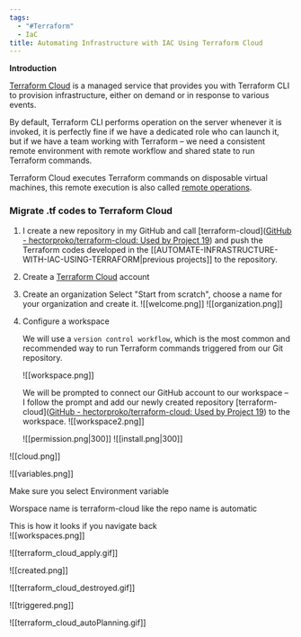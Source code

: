```yaml
---
tags:
  - "#Terraform"
  - IaC
title: Automating Infrastructure with IAC Using Terraform Cloud
---
```

<!--# AUTOMATE-INFRASTRUCTURE-WITH-IAC-USING-TERRAFORM-PART4 -->


**Introduction**

[Terraform Cloud](https://www.terraform.io/cloud) is a managed service that provides you with Terraform CLI to provision infrastructure, either on demand or in response to various events.

By default, Terraform CLI performs operation on the server whenever it is invoked, it is perfectly fine if we have a dedicated role who can launch it, but if we have a team working with Terraform – we need a consistent remote environment with remote workflow and shared state to run Terraform commands.

Terraform Cloud executes Terraform commands on disposable virtual machines, this remote execution is also called [remote operations](https://www.terraform.io/docs/cloud/run/index.html).


### Migrate .tf codes to Terraform Cloud

1. I create a new repository in my GitHub and call [terraform-cloud]([GitHub - hectorproko/terraform-cloud: Used by Project 19](https://github.com/hectorproko/terraform-cloud)) and push the Terraform codes developed in the [[AUTOMATE-INFRASTRUCTURE-WITH-IAC-USING-TERRAFORM|previous projects]] to the repository.
   
2. Create a [Terraform Cloud](https://www.terraform.io/cloud) account

3. Create an organization
   Select "Start from scratch", choose a name for your organization and create it.
   ![[welcome.png]]
   ![[organization.png]]

3. Configure a workspace
   
   We will use a `version control workflow`, which is the most common and recommended way to run Terraform commands triggered from our Git repository.
   
   ![[workspace.png]]
   
   We will be prompted to connect our GitHub account to our workspace – I follow the prompt and add our newly created repository [terraform-cloud]([GitHub - hectorproko/terraform-cloud: Used by Project 19](https://github.com/hectorproko/terraform-cloud))  to the workspace.
   ![[workspace2.png]]
   
   
   ![[permission.png|300]]
   ![[install.png|300]]

  ![[cloud.png]]




![[variables.png]]

Make sure you select Environment variable  

Worspace name is terraform-cloud like the repo name is automatic  



This is how it looks if you navigate back  
![[workspaces.png]]


![[terraform_cloud_apply.gif]]


![[created.png]]  


![[terraform_cloud_destroyed.gif]]


![[triggered.png]]


![[terraform_cloud_autoPlanning.gif]]




